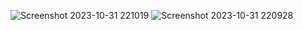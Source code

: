 ![Screenshot 2023-10-31 221019](https://github.com/Sandesh-DA/Projects-/assets/149552113/b9880852-6b4a-4900-a1f0-293f9b429e05)
![Screenshot 2023-10-31 220928](https://github.com/Sandesh-DA/Projects-/assets/149552113/6ea04ab8-73a3-4909-8b44-61e09f067f64)
